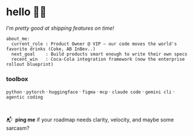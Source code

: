 # hello 👋🏽  
_I'm pretty good at shipping features on time!_

    about_me:
      current_role : Product Owner @ VIP — our code moves the world's favorite drinks (Coke, AB InBev..)
      next_goal    : Build products smart enough to write their own specs
      recent_win   : Coca-Cola integration framework (now the enterprise rollout blueprint)

### toolbox  
`python` · `pytorch` · `huggingface` · `figma` · `mcp` · `claude code` · `gemini cli` · `agentic coding`

<br>

📬 &nbsp;**ping me** if your roadmap needs clarity, velocity, and maybe some sarcasm?
